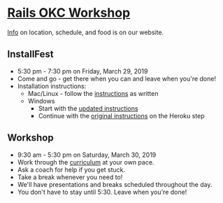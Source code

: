 # [Rails OKC Workshop](https://rails-okc.herokuapp.com)

[Info](https://rails-okc.herokuapp.com/info) on location, schedule, and food is on our website.

## InstallFest
* 5:30 pm - 7:30 pm on Friday, March 29, 2019
* Come and go - get there when you can and leave when you're done!
* Installation instructions:
  * Mac/Linux - follow the [instructions](http://docs.railsbridge.org/installfest) as written
  * Windows
    * Start with the [updated instructions](https://github.com/wassimk/talks/blob/master/railsbridge/installfest-windows.md)
    * Continue with the [original instructions](http://docs.railsbridge.org/installfest/create_a_heroku_account) on the Heroku step

## Workshop
* 9:30 am - 5:30 pm on Saturday, March 30, 2019
* Work through the [curriculum](http://docs.railsbridge.org/intro-to-rails/) at your own pace.
* Ask a coach for help if you get stuck.
* Take a break whenever you need to!
* We'll have presentations and breaks scheduled throughout the day.
* You don't have to stay until 5:30. Leave when you're done!
